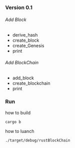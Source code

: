 ### Version 0.1
###### Add Block
- derive_hash
- create_block
- create_Genesis
- print
###### Add BlockChain
- add_block
- create_blockchain
- print



### Run
how to build 
```
cargo b
```
how to luanch
```
./target/debug/rustBlockChain
```